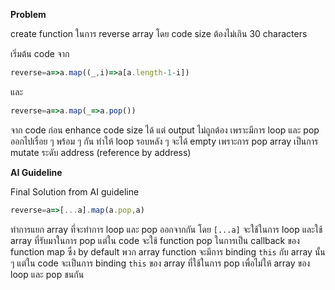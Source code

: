 **Problem**

create function ในการ reverse array โดย code size ต้องไม่เกิน 30 characters

เริ่มต้น code จาก
```javascript
reverse=a=>a.map((_,i)=>a[a.length-1-i])
```
และ

```javascript
reverse=a=>a.map(_=>a.pop())
```
จาก code ก่อน enhance code size ได้ แต่ output ไม่ถูกต้อง เพราะมีการ loop และ pop ออกไปเรื่อย ๆ พร้อม ๆ กัน ทำให้ loop รอบหลัง ๆ จะได้ empty เพราะการ pop array เป็นการ mutate ระดับ address (reference by address)

**AI Guideline**

Final Solution from AI guideline
```javascript
reverse=a=>[...a].map(a.pop,a)
```

ทำการแยก array ที่จะทำการ loop และ pop ออกจากกัน โดย `[...a]` จะใช้ในการ loop และใช้ array ที่รับมาในการ pop แต่ใน code จะใช้ function pop ในการเป็น callback ของ function map ซึ่ง by default พวก array function จะมีการ binding `this` กับ array นั้น ๆ แต่ใน code จะเป็นการ binding `this` ของ array ที่ใช้ในการ pop เพื่อไม่ให้ array ของ loop และ pop ชนกัน


